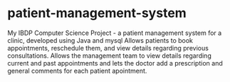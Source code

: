 # patient-management-system
My IBDP Computer Science Project - a patient management system for a clinic, developed using Java and mysql
Allows patients to book appointments, reschedule them, and view details regarding previous consultations.
Allows the management team to view details regarding current and past appointments and lets the doctor add a prescription and general comments for each patient apointment.
